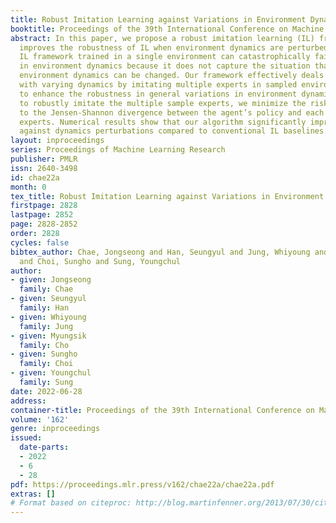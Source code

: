 ```yaml
---
title: Robust Imitation Learning against Variations in Environment Dynamics
booktitle: Proceedings of the 39th International Conference on Machine Learning
abstract: In this paper, we propose a robust imitation learning (IL) framework that
  improves the robustness of IL when environment dynamics are perturbed. The existing
  IL framework trained in a single environment can catastrophically fail with perturbations
  in environment dynamics because it does not capture the situation that underlying
  environment dynamics can be changed. Our framework effectively deals with environments
  with varying dynamics by imitating multiple experts in sampled environment dynamics
  to enhance the robustness in general variations in environment dynamics. In order
  to robustly imitate the multiple sample experts, we minimize the risk with respect
  to the Jensen-Shannon divergence between the agent’s policy and each of the sample
  experts. Numerical results show that our algorithm significantly improves robustness
  against dynamics perturbations compared to conventional IL baselines.
layout: inproceedings
series: Proceedings of Machine Learning Research
publisher: PMLR
issn: 2640-3498
id: chae22a
month: 0
tex_title: Robust Imitation Learning against Variations in Environment Dynamics
firstpage: 2828
lastpage: 2852
page: 2828-2852
order: 2828
cycles: false
bibtex_author: Chae, Jongseong and Han, Seungyul and Jung, Whiyoung and Cho, Myungsik
  and Choi, Sungho and Sung, Youngchul
author:
- given: Jongseong
  family: Chae
- given: Seungyul
  family: Han
- given: Whiyoung
  family: Jung
- given: Myungsik
  family: Cho
- given: Sungho
  family: Choi
- given: Youngchul
  family: Sung
date: 2022-06-28
address:
container-title: Proceedings of the 39th International Conference on Machine Learning
volume: '162'
genre: inproceedings
issued:
  date-parts:
  - 2022
  - 6
  - 28
pdf: https://proceedings.mlr.press/v162/chae22a/chae22a.pdf
extras: []
# Format based on citeproc: http://blog.martinfenner.org/2013/07/30/citeproc-yaml-for-bibliographies/
---
```

